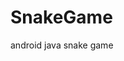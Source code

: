 <!DOCTYPE html>
<html>
<head>
</head>
<body>

<h1>SnakeGame</h1>
<p>android java snake game</p>

</body>
</html>
